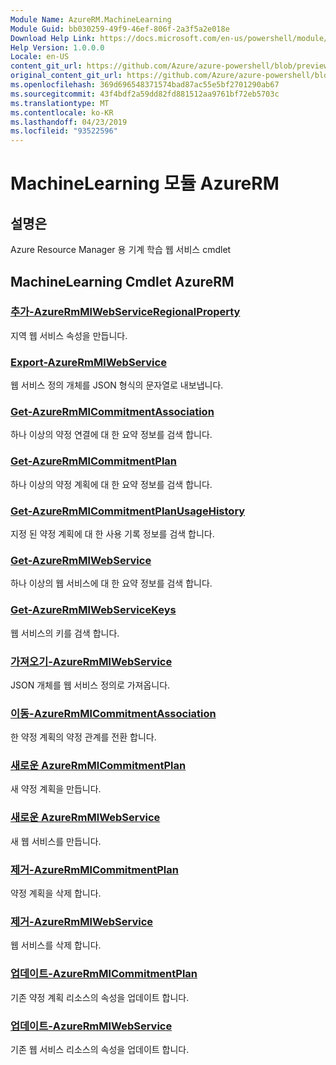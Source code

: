 ```yaml
---
Module Name: AzureRM.MachineLearning
Module Guid: bb030259-49f9-46ef-806f-2a3f5a2e018e
Download Help Link: https://docs.microsoft.com/en-us/powershell/module/azurerm.machinelearning
Help Version: 1.0.0.0
Locale: en-US
content_git_url: https://github.com/Azure/azure-powershell/blob/preview/src/ResourceManager/MachineLearning/Commands.MachineLearning/help/AzureRM.MachineLearning.md
original_content_git_url: https://github.com/Azure/azure-powershell/blob/preview/src/ResourceManager/MachineLearning/Commands.MachineLearning/help/AzureRM.MachineLearning.md
ms.openlocfilehash: 369d696548371574bad87ac55e5bf2701290ab67
ms.sourcegitcommit: 43f4bdf2a59dd82fd881512aa9761bf72eb5703c
ms.translationtype: MT
ms.contentlocale: ko-KR
ms.lasthandoff: 04/23/2019
ms.locfileid: "93522596"
---
```

# MachineLearning 모듈 AzureRM
## 설명은
Azure Resource Manager 용 기계 학습 웹 서비스 cmdlet

## MachineLearning Cmdlet AzureRM
### [추가-AzureRmMlWebServiceRegionalProperty](Add-AzureRmMlWebServiceRegionalProperty.md)
지역 웹 서비스 속성을 만듭니다.

### [Export-AzureRmMlWebService](Export-AzureRmMlWebService.md)
웹 서비스 정의 개체를 JSON 형식의 문자열로 내보냅니다.

### [Get-AzureRmMlCommitmentAssociation](Get-AzureRmMlCommitmentAssociation.md)
하나 이상의 약정 연결에 대 한 요약 정보를 검색 합니다.

### [Get-AzureRmMlCommitmentPlan](Get-AzureRmMlCommitmentPlan.md)
하나 이상의 약정 계획에 대 한 요약 정보를 검색 합니다.

### [Get-AzureRmMlCommitmentPlanUsageHistory](Get-AzureRmMlCommitmentPlanUsageHistory.md)
지정 된 약정 계획에 대 한 사용 기록 정보를 검색 합니다.

### [Get-AzureRmMlWebService](Get-AzureRmMlWebService.md)
하나 이상의 웹 서비스에 대 한 요약 정보를 검색 합니다.

### [Get-AzureRmMlWebServiceKeys](Get-AzureRmMlWebServiceKeys.md)
웹 서비스의 키를 검색 합니다.

### [가져오기-AzureRmMlWebService](Import-AzureRmMlWebService.md)
JSON 개체를 웹 서비스 정의로 가져옵니다.

### [이동-AzureRmMlCommitmentAssociation](Move-AzureRmMlCommitmentAssociation.md)
한 약정 계획의 약정 관계를 전환 합니다.

### [새로운 AzureRmMlCommitmentPlan](New-AzureRmMlCommitmentPlan.md)
새 약정 계획을 만듭니다.

### [새로운 AzureRmMlWebService](New-AzureRmMlWebService.md)
새 웹 서비스를 만듭니다.

### [제거-AzureRmMlCommitmentPlan](Remove-AzureRmMlCommitmentPlan.md)
약정 계획을 삭제 합니다.

### [제거-AzureRmMlWebService](Remove-AzureRmMlWebService.md)
웹 서비스를 삭제 합니다.

### [업데이트-AzureRmMlCommitmentPlan](Update-AzureRmMlCommitmentPlan.md)
기존 약정 계획 리소스의 속성을 업데이트 합니다.

### [업데이트-AzureRmMlWebService](Update-AzureRmMlWebService.md)
기존 웹 서비스 리소스의 속성을 업데이트 합니다.

